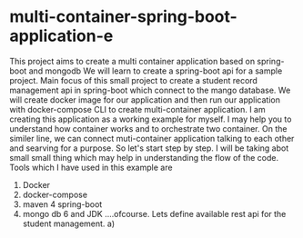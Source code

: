 # multi-container-spring-boot-application-e
This project aims to create a multi container application based on spring-boot and mongodb
We will learn to create a spring-boot api for a sample project. Main focus of this small project to create a student record management api in spring-boot which connect to the mango database. We will create docker image for our application and then run our application with docker-compose CLI to create multi-container application. I am creating this application as a working example for myself. I may help you to understand how container works and to orchestrate two container. On the similer line, we can connect muti-container application talking to each other and searving for a purpose.
So let's start step by step. I will be taking abot small small thing which may help in understanding the flow of the code. Tools which I have used in this example are
1. Docker
2. docker-compose
3. maven
4 spring-boot 
5. mongo db
6 and JDK ....ofcourse.
Lets define available rest api for the student management.
a) 

